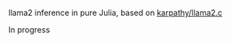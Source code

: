 llama2 inference in pure Julia, based on [karpathy/llama2.c](https://github.com/karpathy/llama2.c)

In progress
